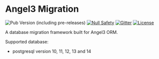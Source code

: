 # Angel3 Migration

![Pub Version (including pre-releases)](https://img.shields.io/pub/v/angel3_migration?include_prereleases)
[![Null Safety](https://img.shields.io/badge/null-safety-brightgreen)](https://dart.dev/null-safety)
[![Gitter](https://img.shields.io/gitter/room/angel_dart/discussion)](https://gitter.im/angel_dart/discussion)
[![License](https://img.shields.io/github/license/dukefirehawk/angel)](https://github.com/dukefirehawk/angel/tree/master/packages/orm/angel_migration/LICENSE)

A database migration framework built for Angel3 ORM.

Supported database:

* postgresql version 10, 11, 12, 13 and 14
